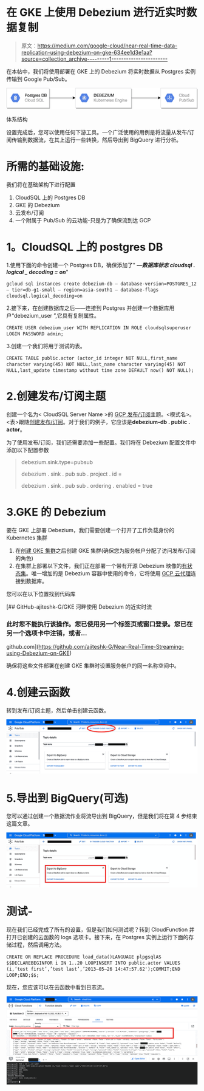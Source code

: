 # 在 GKE 上使用 Debezium 进行近实时数据复制

> 原文：<https://medium.com/google-cloud/near-real-time-data-replication-using-debezium-on-gke-634ee1d3e1aa?source=collection_archive---------1----------------------->

在本帖中，我们将使用部署在 GKE 上的 Debezium 将实时数据从 Postgres 实例传输到 Google Pub/Sub。

![](img/74bc4857eab0d76649c6530729b34fd0.png)

体系结构

设置完成后，您可以使用任何下游工具。一个广泛使用的用例是将流量从发布/订阅传输到数据流，在其上运行一些转换，然后导出到 BigQuery 进行分析。

# 所需的基础设施:

我们将在基础架构下进行配置

1.  CloudSQL 上的 Postgres DB
2.  GKE 的 Debezium
3.  云发布/订阅
4.  一个附属于 Pub/Sub 的云功能-只是为了确保流到达 GCP

# **1。CloudSQL 上的 postgres DB**

1.使用下面的命令创建一个 Postgres DB，确保添加了" ***—数据库标志 cloudsql . logical _ decoding = on***"

```
gcloud sql instances create debezium-db — database-version=POSTGRES_12 — tier=db-g1-small — region=asia-south1 — database-flags cloudsql.logical_decoding=on
```

2.接下来，在创建数据库之后——连接到 Postgres 并创建一个数据库用户“debezium_user ”,它具有复制属性。

```
CREATE USER debezium_user WITH REPLICATION IN ROLE cloudsqlsuperuser LOGIN PASSWORD admin;
```

3.创建一个我们将用于测试的表。

```
CREATE TABLE public.actor (actor_id integer NOT NULL,first_name character varying(45) NOT NULL,last_name character varying(45) NOT NULL,last_update timestamp without time zone DEFAULT now() NOT NULL);
```

# 2.创建发布/订阅主题

创建一个名为< CloudSQL Server Name >的 [GCP 发布/订阅](https://cloud.google.com/pubsub)主题。<模式名>。<表>跟随[创建发布/订阅](https://cloud.google.com/pubsub/docs/quickstart-console)。对于我们的例子，它应该是**debezium-db . public . actor**。

为了使用发布/订阅，我们还需要添加一些配置。我们将在 Debezium 配置文件中添加以下配置参数

> debezium.sink.type=pubsub
> 
> debezium . sink . pub sub . project . id =
> 
> debezium . sink . pub sub . ordering . enabled = true

# 3.GKE 的 Debezium

要在 GKE 上部署 Debezium，我们需要创建一个打开了工作负载身份的 Kubernetes 集群

1.  在[创建 GKE 集群](https://cloud.google.com/kubernetes-engine/docs/how-to/workload-identity)之后创建 GKE 集群(确保您为服务帐户分配了访问发布/订阅的角色)
2.  在集群上部署以下文件，我们正在部署一个带有开源 Debezium 映像的[有状态集](https://kubernetes.io/docs/concepts/workloads/controllers/statefulset/)。唯一增加的是 Debezium 容器中使用的命令，它将使用 [GCP 云代理](https://cloud.google.com/sql/docs/mysql/sql-proxy)连接到数据库。

您可以在以下位置找到代码库

[](https://github.com/ajiteshk-G/Near-Real-Time-Streaming-using-Debezium-on-GKE) [## GitHub-ajiteshk-G/GKE 河畔使用 Debezium 的近实时流

### 此时您不能执行该操作。您已使用另一个标签页或窗口登录。您已在另一个选项卡中注销，或者…

github.com](https://github.com/ajiteshk-G/Near-Real-Time-Streaming-using-Debezium-on-GKE) 

确保将这些文件部署在创建 GKE 集群时设置服务帐户的同一名称空间中。

# 4.创建云函数

转到发布/订阅主题，然后单击创建云函数。

![](img/d00b06d53af59309b1f3335c4db287f2.png)

# 5.导出到 BigQuery(可选)

您可以通过创建一个数据流作业将流导出到 BigQuery，但是我们将在第 4 步结束这篇文章。

![](img/f8febb1fc0c1c012c8bf58e0986f5c00.png)

# 测试-

现在我们已经完成了所有的设置，但是我们如何测试呢？转到 CloudFunction 并打开已创建的云函数的 logs 选项卡。接下来，在 Postgres 实例上运行下面的存储过程，然后调用方法。

```
CREATE OR REPLACE PROCEDURE load_data()LANGUAGE plpgsqlAS $$DECLAREBEGINFOR i IN 1..20 LOOPINSERT INTO public.actor VALUES (i,’test first’,’test last’,’2013–05–26 14:47:57.62');COMMIT;END LOOP;END;$$;
```

现在，您应该可以在云函数中看到日志流。

![](img/c1df80b6e32d96d30784c3ae469c6d8f.png)